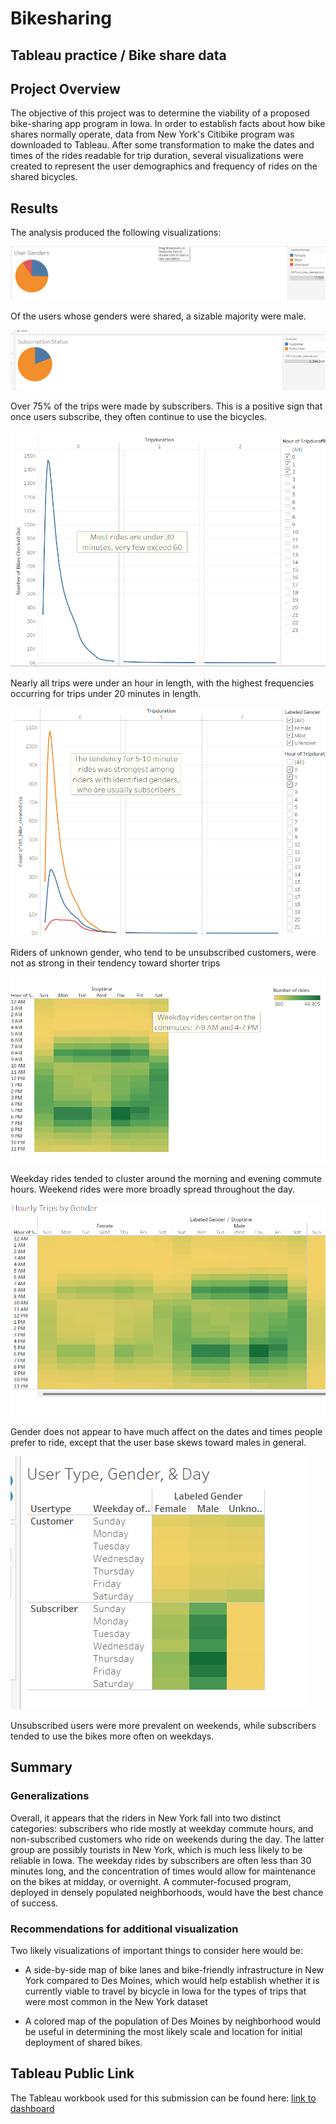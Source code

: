 # Bikesharing
## Tableau practice / Bike share data

## Project Overview
The objective of this project was to determine the viability of a proposed bike-sharing app program in Iowa. In order to establish facts about how bike shares normally operate, data from New York's Citibike program was downloaded to Tableau. After some transformation to make the dates and times of the rides readable for trip duration, several visualizations were created to represent the user demographics and frequency of rides on the shared bicycles.

## Results
The analysis produced the following visualizations:

![Gender breakdown](Gender_breakdown.png)

Of the users whose genders were shared, a sizable majority were male.

![Subscription breakdown](Subscription_status.png)

Over 75% of the trips were made by subscribers. This is a positive sign that once users subscribe, they often continue to use the bicycles.

![Trip durations](Trip_durations.png)

Nearly all trips were under an hour in length, with the highest frequencies occurring for trips under 20 minutes in length.

![Gender-split durations](Gender_durations.png)

Riders of unknown gender, who tend to be unsubscribed customers, were not as strong in their tendency toward shorter trips

![Ride dates and times](Dates_times.png)

Weekday rides tended to cluster around the morning and evening commute hours. Weekend rides were more broadly spread throughout the day.

![Trip times by gender](Gender_trip_times.png)

Gender does not appear to have much affect on the dates and times people prefer to ride, except that the user base skews toward males in general.

![Trip days by user type](Type_gender_day.png)

Unsubscribed users were more prevalent on weekends, while subscribers tended to use the bikes more often on weekdays.


## Summary
### Generalizations
Overall, it appears that the riders in New York fall into two distinct categories: subscribers who ride mostly at weekday commute hours, and non-subscribed customers who ride on weekends during the day. The latter group are possibly tourists in New York, which is much less likely to be reliable in Iowa. The weekday rides by subscribers are often less than 30 minutes long, and the concentration of times would allow for maintenance on the bikes at midday, or overnight. A commuter-focused program, deployed in densely populated neighborhoods, would have the best chance of success. 

### Recommendations for additional visualization
Two likely visualizations of important things to consider here would be:

- A side-by-side map of bike lanes and bike-friendly infrastructure in New York compared to Des Moines, which would help establish whether it is currently viable to travel by bicycle in Iowa for the types of trips that were most common in the New York dataset

- A colored map of the population of Des Moines by neighborhood would be useful in determining the most likely scale and location for initial deployment of shared bikes.


## Tableau Public Link
The Tableau workbook used for this submission can be found here:
[link to dashboard](https://public.tableau.com/app/profile/stephen.ours/viz/Bikeshare_Challenge_16647421988270/UserAnalysis?publish=yes "link to dashboard")
